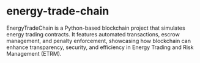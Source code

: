 # energy-trade-chain
EnergyTradeChain is a Python-based blockchain project that simulates energy trading contracts. It features automated transactions, escrow management, and penalty enforcement, showcasing how blockchain can enhance transparency, security, and efficiency in Energy Trading and Risk Management (ETRM).
